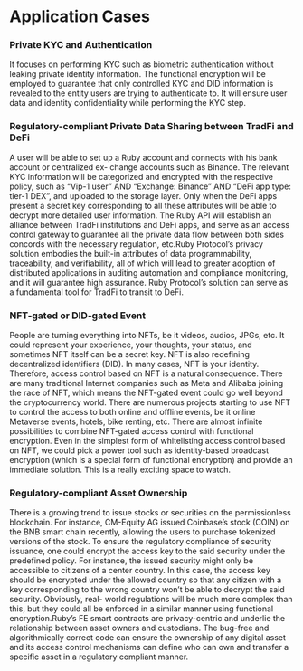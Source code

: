 # Application Cases

### **Private KYC and Authentication** <a href="#private-kyc-and-authentication" id="private-kyc-and-authentication"></a>

It focuses on performing KYC such as biometric authentication without leaking private identity information. The functional encryption will be employed to guarantee that only controlled KYC and DID information is revealed to the entity users are trying to authenticate to. It will ensure user data and identity confidentiality while performing the KYC step.

### Regulatory-compliant Private Data Sharing between TradFi and DeFi <a href="#regulatory-compliant-private-data-sharing-between-tradfi-and-defi" id="regulatory-compliant-private-data-sharing-between-tradfi-and-defi"></a>

A user will be able to set up a Ruby account and connects with his bank account or centralized ex- change accounts such as Binance. The relevant KYC information will be categorized and encrypted with the respective policy, such as “Vip-1 user” AND “Exchange: Binance” AND “DeFi app type: tier-1 DEX”, and uploaded to the storage layer. Only when the DeFi apps present a secret key corresponding to all these attributes will be able to decrypt more detailed user information. The Ruby API will establish an alliance between TradFi institutions and DeFi apps, and serve as an access control gateway to guarantee all the private data flow between both sides concords with the necessary regulation, etc.Ruby Protocol’s privacy solution embodies the built-in attributes of data programmability, traceability, and verifiability, all of which will lead to greater adoption of distributed applications in auditing automation and compliance monitoring, and it will guarantee high assurance. Ruby Protocol’s solution can serve as a fundamental tool for TradFi to transit to DeFi.

### NFT-gated or DID-gated Event <a href="#nft-gated-or-did-gated-event" id="nft-gated-or-did-gated-event"></a>

People are turning everything into NFTs, be it videos, audios, JPGs, etc. It could represent your experience, your thoughts, your status, and sometimes NFT itself can be a secret key. NFT is also redefining decentralized identifiers (DID). In many cases, NFT is your identity. Therefore, access control based on NFT is a natural consequence. There are many traditional Internet companies such as Meta and Alibaba joining the race of NFT, which means the NFT-gated event could go well beyond the cryptocurrency world. There are numerous projects starting to use NFT to control the access to both online and offline events, be it online Metaverse events, hotels, bike renting, etc. There are almost infinite possibilities to combine NFT-gated access control with functional encryption. Even in the simplest form of whitelisting access control based on NFT, we could pick a power tool such as identity-based broadcast encryption (which is a special form of functional encryption) and provide an immediate solution. This is a really exciting space to watch.

### Regulatory-compliant Asset Ownership <a href="#regulatory-compliant-asset-ownership" id="regulatory-compliant-asset-ownership"></a>

There is a growing trend to issue stocks or securities on the permissionless blockchain. For instance, CM-Equity AG issued Coinbase’s stock (COIN) on the BNB smart chain recently, allowing the users to purchase tokenized versions of the stock. To ensure the regulatory compliance of security issuance, one could encrypt the access key to the said security under the predefined policy. For instance, the issued security might only be accessible to citizens of a center country. In this case, the access key should be encrypted under the allowed country so that any citizen with a key corresponding to the wrong country won’t be able to decrypt the said security. Obviously, real- world regulations will be much more complex than this, but they could all be enforced in a similar manner using functional encryption.Ruby’s FE smart contracts are privacy-centric and underlie the relationship between asset owners and custodians. The bug-free and algorithmically correct code can ensure the ownership of any digital asset and its access control mechanisms can define who can own and transfer a specific asset in a regulatory compliant manner.
